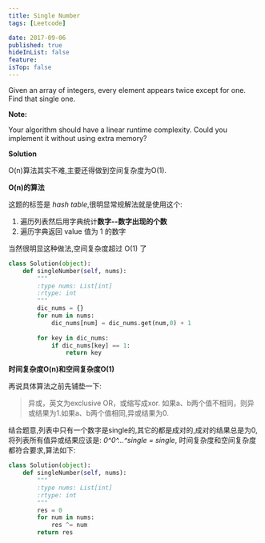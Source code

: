 ```yaml
---
title: Single Number
tags: [Leetcode]

date: 2017-09-06
published: true
hideInList: false
feature: 
isTop: false
---
```








Given an array of integers, every element appears twice except for one. Find that single one.

**Note:**

Your algorithm should have a linear runtime complexity. Could you implement it without using extra memory?


**Solution**

O(n)算法其实不难,主要还得做到空间复杂度为O(1).

**O(n)的算法**

这题的标签是 *hash table*,很明显常规解法就是使用这个:

1. 遍历列表然后用字典统计**数字--数字出现的个数**
2. 遍历字典返回 value 值为 1 的数字

当然很明显这种做法,空间复杂度超过 O(1) 了

```python
class Solution(object):
    def singleNumber(self, nums):
        """
        :type nums: List[int]
        :rtype: int
        """
        dic_nums = {}
        for num in nums:
            dic_nums[num] = dic_nums.get(num,0) + 1
        
        for key in dic_nums:
            if dic_nums[key] == 1:
                return key
```

**时间复杂度O(n)和空间复杂度O(1)**

再说具体算法之前先铺垫一下:

>异或，英文为exclusive OR，或缩写成xor. 
如果a、b两个值不相同，则异或结果为1.如果a、b两个值相同,异或结果为0.

结合题意,列表中只有一个数字是single的,其它的都是成对的,成对的结果总是为0,将列表所有值异或结果应该是: *0^0^...^single = single*,
时间复杂度和空间复杂度都符合要求,算法如下:

```python
class Solution(object):
    def singleNumber(self, nums):
        """
        :type nums: List[int]
        :rtype: int
        """
        res = 0
        for num in nums:
            res ^= num
        return res
```